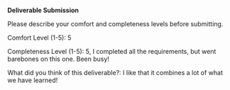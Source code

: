 **Deliverable Submission**

Please describe your comfort and completeness levels before submitting.

Comfort Level (1-5): 5

Completeness Level (1-5): 5, I completed all the requirements, but went barebones on this one. Been busy!

What did you think of this deliverable?: I like that it combines a lot of what we have learned!

